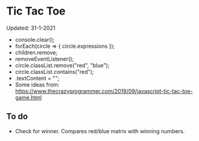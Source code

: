 # Tic Tac Toe

Updated: 31-1-2021

* console.clear();
* forEach(circle => { circle.expressions });
* children.remove;
* removeEventListener();
* circle.classList.remove("red", "blue");
* circle.classList.contains("red");
* .textContent = "";
* Some ideas from:
https://www.thecrazyprogrammer.com/2019/09/javascript-tic-tac-toe-game.html

## To do
* Check for winner. Compares red/blue matrix with winning numbers.